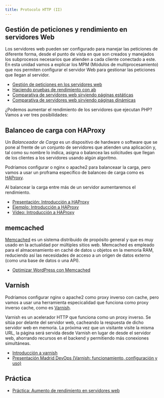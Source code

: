 ```yaml
---
title: Protocolo HTTP (II)
---
```


## Gestión de peticiones y rendimiento en servidores Web

Los servidores web pueden ser configurado para manejar las peticiones de diferente forma, desde el punto de vista en que son creados y manejados los subprocesos necesarios que atienden a cada cliente conectado a este. En esta unidad vamos a explicar los MPM (Módulos de multiprocesamiento) que nos permiten configurar el servidor Web para gestionar las peticiones que llegan al servidor.

* [Gestión de peticiones en los servidores web](peticiones.html)
* [Haciendo pruebas de rendimiento con ab](ab.html)
* [Comparativa de servidores web sirviendo páginas estáticas](estatica.html)
* [Comparativa de servidores web sirviendo páginas dinámicas](dinamica.html)

¿Podemos aumentar el rendimiento de los servidores que ejecutan PHP? Vamos a ver tres posibilidades:

## Balanceo de carga con HAProxy

Un *Balanceador de Carga* es un dispositivo de hardware o software que se pone al frente de un conjunto de servidores que atienden una aplicación y, tal como su nombre lo indica, asigna o balancea las solicitudes que llegan de los clientes a los servidores usando algún algoritmo.

Podríamos configurar o nginx o apache2 para balanceaar la carga, pero vamos a usar un proframa específico de balanceo de carga como es [HAProxy](http://www.haproxy.org/).

Al balancear la carga entre más de un servidor aumentaremos el rendimiento.

* [Presentación: Introducción a HAProxy](https://raw.githubusercontent.com/josedom24/presentaciones/main/servicios/haproxy.pdf)
* [Ejemplo: Introducción a HAProxy](haproxy.html)
* [Vídeo: Introducción a HAProxy](https://youtu.be/eRgWCUcvzoA)

## memcached

[Memcached](http://memcached.org) es un sistema distribuido de propósito general y que es muy usado en la actualidad por múltiples sitios web. Memcached es empleado para el almacenamiento en caché de datos u objetos en la memoria RAM, reduciendo así las necesidades de acceso a un origen de datos externo (como una base de datos o una API).

* [Optimizar WordPress con Memcached](https://www.rjcardenas.com/optimizar-wordpress-con-memcached/)


## Varnish

Podríamos configurar nginx o apache2 como proxy inverso con cache, pero vamos a usar una herramienta especicalidad que funciona como proxy inverso cache, como es [Varnish](https://varnish-cache.org/).

Varnish es un acelerador HTTP que funciona como un proxy inverso. Se sitúa por delante del servidor web, cacheando la respuesta de dicho servidor web en memoria. La próxima vez que un visitante visite la misma URL, la página será servida desde Varnish en lugar de desde el servidor web, ahorrando recursos en el backend y permitiendo más conexiones simultáneas.

* [Introducción a varnish](varnish.html)
* [Presentación Madrid DevOps (Varnish: funcionamiento, configuración y uso)](https://www.youtube.com/watch?v=A5poVWqjJrs)

## Práctica

* [Práctica: Aumento de rendimiento en servidores web](practica.html)